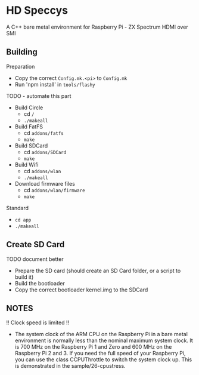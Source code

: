 HD Speccys
==========

A C++ bare metal environment for Raspberry Pi - ZX Spectrum HDMI over SMI

Building
--------

Preparation
- Copy the correct `Config.mk.<pi>` to `Config.mk`
- Run 'npm install' in `tools/flashy`

TODO - automate this part
- Build Circle
  - cd `/`
  - `./makeall`
- Build FatFS
  - cd `addons/fatfs`
  - `make`
- Build SDCard
  - cd `addons/SDCard`
  - `make`
- Build Wifi
  - cd `addons/wlan`
  - `./makeall`
- Download firmware files
  - cd `addons/wlan/firmware`
  - `make`


Standard
- `cd app`
- `./makeall`



Create SD Card
--------------

TODO document better
- Prepare the SD card (should create an SD Card folder, or a script to build it)
- Build the bootloader
- Copy the correct bootloader kernel.img to the SDCard


NOTES
-----

!! Clock speed is limited !!
* The system clock of the ARM CPU on the Raspberry Pi in a bare metal
environment is normally less than the nominal maximum system clock. It is 700
MHz on the Raspberry Pi 1 and Zero and 600 MHz on the Raspberry Pi 2 and 3. If
you need the full speed of your Raspberry Pi, you can use the class CCPUThrottle
to switch the system clock up. This is demonstrated in the sample/26-cpustress.